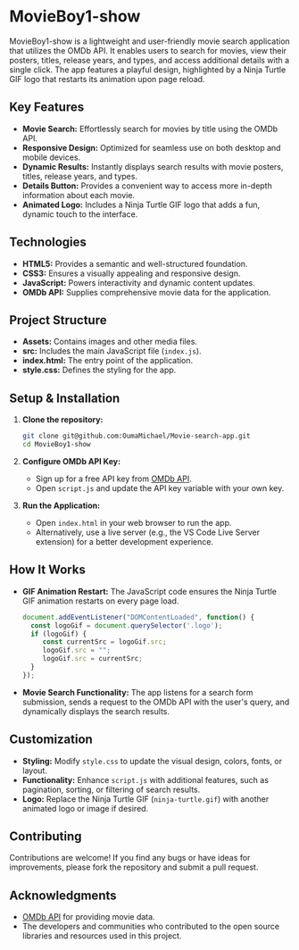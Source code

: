 # MovieBoy1-show
MovieBoy1-show is a lightweight and user-friendly movie search application that utilizes the OMDb API. It enables users to search for movies, view their posters, titles, release years, and types, and access additional details with a single click. The app features a playful design, highlighted by a Ninja Turtle GIF logo that restarts its animation upon page reload.

## Key Features

- **Movie Search:** Effortlessly search for movies by title using the OMDb API.
- **Responsive Design:** Optimized for seamless use on both desktop and mobile devices.
- **Dynamic Results:** Instantly displays search results with movie posters, titles, release years, and types.
- **Details Button:** Provides a convenient way to access more in-depth information about each movie.
- **Animated Logo:** Includes a Ninja Turtle GIF logo that adds a fun, dynamic touch to the interface.

## Technologies

- **HTML5:** Provides a semantic and well-structured foundation.
- **CSS3:** Ensures a visually appealing and responsive design.
- **JavaScript:** Powers interactivity and dynamic content updates.
- **OMDb API:** Supplies comprehensive movie data for the application.

## Project Structure

- **Assets:** Contains images and other media files.
- **src:** Includes the main JavaScript file (`index.js`).
- **index.html:** The entry point of the application.
- **style.css:** Defines the styling for the app.


## Setup & Installation

1. **Clone the repository:**

    ```bash
    git clone git@github.com:OumaMichael/Movie-search-app.git
    cd MovieBoy1-show
    ```

2. **Configure OMDb API Key:**

    - Sign up for a free API key from [OMDb API](http://www.omdbapi.com/).
    - Open `script.js` and update the API key variable with your own key.

3. **Run the Application:**

    - Open `index.html` in your web browser to run the app.
    - Alternatively, use a live server (e.g., the VS Code Live Server extension) for a better development experience.

## How It Works

- **GIF Animation Restart:** The JavaScript code ensures the Ninja Turtle GIF animation restarts on every page load.

    ```javascript
    document.addEventListener("DOMContentLoaded", function() {
      const logoGif = document.querySelector('.logo');
      if (logoGif) {
         const currentSrc = logoGif.src;
         logoGif.src = "";
         logoGif.src = currentSrc;
      }
    });
    ```

- **Movie Search Functionality:** The app listens for a search form submission, sends a request to the OMDb API with the user's query, and dynamically displays the search results.

## Customization

- **Styling:** Modify `style.css` to update the visual design, colors, fonts, or layout.
- **Functionality:** Enhance `script.js` with additional features, such as pagination, sorting, or filtering of search results.
- **Logo:** Replace the Ninja Turtle GIF (`ninja-turtle.gif`) with another animated logo or image if desired.

## Contributing

Contributions are welcome! If you find any bugs or have ideas for improvements, please fork the repository and submit a pull request.

## Acknowledgments

- [OMDb API](http://www.omdbapi.com/) for providing movie data.
- The developers and communities who contributed to the open source libraries and resources used in this project.
